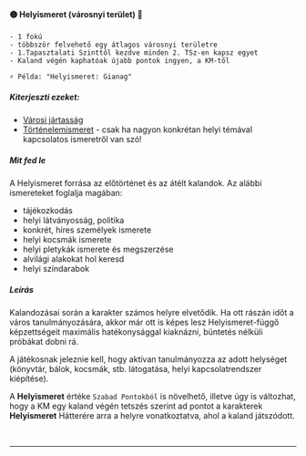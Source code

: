 #### 🟡 Helyismeret (városnyi terület) 🔁

```
- 1 fokú
- többször felvehető egy átlagos városnyi területre
- 1.Tapasztalati Szinttől kezdve minden 2. TSz-en kapsz egyet
- Kaland végén kaphatóak újabb pontok ingyen, a KM-től

⚡ Példa: "Helyismeret: Gianag"
```

##### Kiterjeszti ezeket:
- [Városi jártasság](../kepzettsegek.vilagi/varosi_jartassag.md)
- [Történelemismeret](../kepzettsegek.tudomanyos/tortenelemismeret.md) - csak ha nagyon konkrétan helyi témával kapcsolatos ismeretről van szó!

##### Mit fed le

A Helyismeret forrása az előtörténet és az átélt kalandok. Az alábbi ismereteket foglalja magában:

- tájékozkodás
- helyi látványosság, politika
- konkrét, híres személyek ismerete
- helyi kocsmák ismerete
- helyi pletykák ismerete és megszerzése
- alvilági alakokat hol keresd
- helyi színdarabok

##### Leírás

Kalandozásai során a karakter számos helyre elvetődik.  Ha ott rászán időt a város tanulmányozására, akkor már ott is képes lesz Helyismeret-függő képzettségeit maximális hatékonysággal kiaknázni, büntetés nélküli próbákat dobni rá.

A játékosnak jeleznie kell, hogy aktívan tanulmányozza az adott helységet (könyvtár, bálok, kocsmák, stb. látogatása, helyi kapcsolatrendszer kiépítése).

A **Helyismeret** értéke `Szabad Pontokból` is növelhető, illetve úgy is változhat, hogy a KM egy kaland végén tetszés szerint ad pontot a karakterek **Helyismeret** Hátterére arra a helyre vonatkoztatva, ahol a kaland játszódott.

<br />

---
